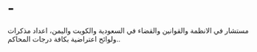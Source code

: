 # -
مستشار في الانظمة والقوانين والقضاء في السعودية والكويت واليمن، اعداد مذكرات ولوائح اعتراضية بكافة درجات المحاكم..
